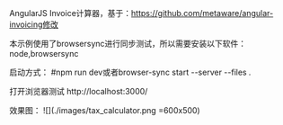 AngularJS Invoice计算器，基于：https://github.com/metaware/angular-invoicing修改

本示例使用了browsersync进行同步测试，所以需要安装以下软件：
node,browsersync

启动方式：
#npm run dev或者browser-sync start --server --files *.*

打开浏览器测试 http://localhost:3000/


效果图：
![](./images/tax_calculator.png =600x500)
